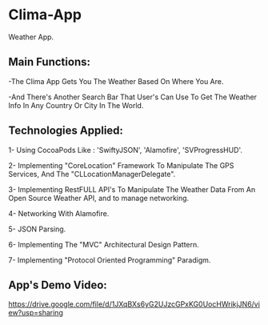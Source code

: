 # Clima-App
 Weather App.

Main Functions:
---------------
-The Clima App Gets You The Weather Based On Where You Are.

-And There's Another Search Bar That User's Can Use To Get The Weather Info In Any Country Or City In The World.

Technologies Applied:
---------------------
1- Using CocoaPods Like : 'SwiftyJSON', 'Alamofire', 'SVProgressHUD'.

2- Implementing "CoreLocation" Framework To Manipulate The GPS Services, And The "CLLocationManagerDelegate".

3- Implementing RestFULL API's To Manipulate The Weather Data From An Open Source Weather API, and to manage networking.

4- Networking With Alamofire.

5- JSON Parsing.

6- Implementing The "MVC" Architectural Design Pattern.

7- Implementing "Protocol Oriented Programming" Paradigm.

App's Demo Video:
---------------
https://drive.google.com/file/d/1JXqBXs6yG2UJzcGPxKG0UocHWrikjJN6/view?usp=sharing
